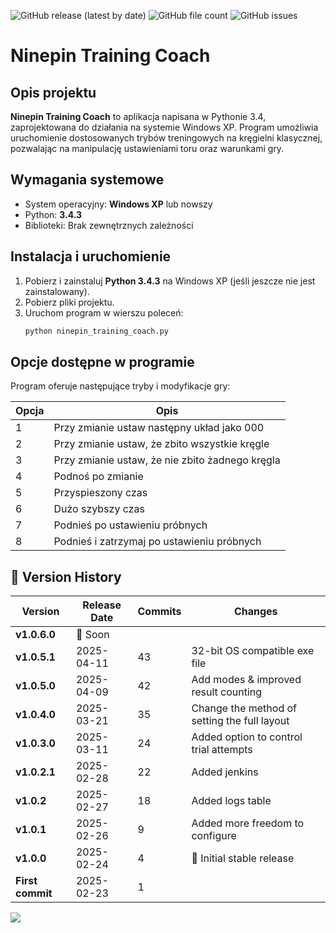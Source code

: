 ![GitHub release (latest by date)](https://img.shields.io/github/v/release/patlukas/ninepin_training_coach?label=Latest%20Release)
![GitHub file count](https://img.shields.io/github/directory-file-count/patlukas/ninepin_training_coach)
![GitHub issues](https://img.shields.io/github/issues/patlukas/ninepin_training_coach)

# Ninepin Training Coach

## Opis projektu

**Ninepin Training Coach** to aplikacja napisana w Pythonie 3.4, zaprojektowana do działania na systemie Windows XP. Program umożliwia uruchomienie dostosowanych trybów treningowych na kręgielni klasycznej, pozwalając na manipulację ustawieniami toru oraz warunkami gry.

## Wymagania systemowe

- System operacyjny: **Windows XP** lub nowszy
- Python: **3.4.3**
- Biblioteki: Brak zewnętrznych zależności

## Instalacja i uruchomienie

1. Pobierz i zainstaluj **Python 3.4.3** na Windows XP (jeśli jeszcze nie jest zainstalowany).
2. Pobierz pliki projektu.
3. Uruchom program w wierszu poleceń:
   ```sh
   python ninepin_training_coach.py
   ```

## Opcje dostępne w programie

Program oferuje następujące tryby i modyfikacje gry:

| Opcja | Opis                                            |
| ----- | ----------------------------------------------- |
| 1     | Przy zmianie ustaw następny układ jako 000      |
| 2     | Przy zmianie ustaw, że zbito wszystkie kręgle   |
| 3     | Przy zmianie ustaw, że nie zbito żadnego kręgla |
| 4     | Podnoś po zmianie                               |
| 5     | Przyspieszony czas                              |
| 6     | Dużo szybszy czas                               |
| 7     | Podnieś po ustawieniu próbnych                  |
| 8     | Podnieś i zatrzymaj po ustawieniu próbnych      |


## 📌 Version History

| Version          | Release Date | Commits | Changes                                      |
|------------------|--------------|---------|----------------------------------------------|
| **v1.0.6.0**     | 🚧 Soon      |         |                                              |
| **v1.0.5.1**     | 2025-04-11   | 43      | 32-bit OS compatible exe file                |
| **v1.0.5.0**     | 2025-04-09   | 42      | Add modes & improved result counting         |
| **v1.0.4.0**     | 2025-03-21   | 35      | Change the method of setting the full layout |
| **v1.0.3.0**     | 2025-03-11   | 24      | Added option to control trial attempts       |
| **v1.0.2.1**     | 2025-02-28   | 22      | Added jenkins                                |
| **v1.0.2**       | 2025-02-27   | 18      | Added logs table                             |
| **v1.0.1**       | 2025-02-26   | 9       | Added more freedom to configure              |
| **v1.0.0**       | 2025-02-24   | 4       | 🎉 Initial stable release                    |
| **First commit** | 2025-02-23   | 1       |                                              |

![](https://github.ct8.pl/readme/patlukas/ninepin_training_coach)
